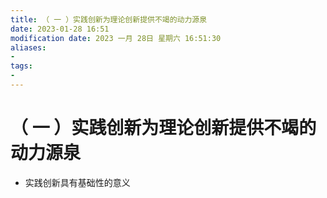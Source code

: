 ```yaml
---
title: （ 一 ）实践创新为理论创新提供不竭的动力源泉
date: 2023-01-28 16:51
modification date: 2023 一月 28日 星期六 16:51:30
aliases: 
- 
tags: 
- 
---
```


# （ 一 ）实践创新为理论创新提供不竭的动力源泉

- 实践创新具有基础性的意义